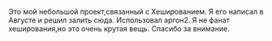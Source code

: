 Это мой небольшой проект,связанный с Хешированием.
Я его написал в Августе и решил залить сюда.
Использовал аргон2.
Я не фанат хеширования,но это очень крутая вещь.
Спасибо за внимание.
